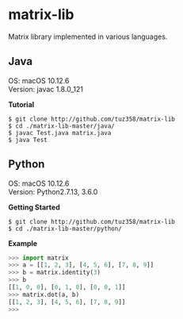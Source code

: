 # matrix-lib

Matrix library implemented in various languages.

## Java
OS: macOS 10.12.6    
Version: javac 1.8.0_121

**Tutorial**
```
$ git clone http://github.com/tuz358/matrix-lib
$ cd ./matrix-lib-master/java/
$ javac Test.java matrix.java
$ java Test
```


## Python
OS: macOS 10.12.6    
Version: Python2.7.13, 3.6.0

**Getting Started**
```
$ git clone http://github.com/tuz358/matrix-lib
$ cd ./matrix-lib-master/python/
```

**Example**
```python
>>> import matrix
>>> a = [[1, 2, 3], [4, 5, 6], [7, 8, 9]]
>>> b = matrix.identity(3)
>>> b
[[1, 0, 0], [0, 1, 0], [0, 0, 1]]
>>> matrix.dot(a, b)
[[1, 2, 3], [4, 5, 6], [7, 8, 9]]
>>>
```

